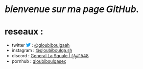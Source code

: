 # 𝘣𝘪𝘦𝘯𝘷𝘦𝘯𝘶𝘦 𝘴𝘶𝘳 𝘮𝘢 𝘱𝘢𝘨𝘦 𝘎𝘪𝘵𝘏𝘶𝘣.

# reseaux : 

- twitter <img src="images/twitter.png" width="15" > : [@gloubiboulgaah](https://twitter.com/gloubiboulgaah)
- instagram : [@gloubiboulga.sh](https://www.instagram.com/gloubiboulga.sh)
- discord :  [General La Squale | ϟϟ#1548](https://discord.gg/XNHYenX)
- pornhub : [gloubiboulgasex](https://pornhub.com/users/gloubiboulgasex)
